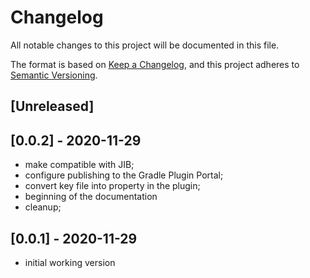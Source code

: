 # Changelog
All notable changes to this project will be documented in this file.

The format is based on [Keep a Changelog](https://keepachangelog.com/en/1.0.0/),
and this project adheres to [Semantic Versioning](https://semver.org/spec/v2.0.0.html).

## [Unreleased]

## [0.0.2] - 2020-11-29
- make compatible with JIB;
- configure publishing to the Gradle Plugin Portal;
- convert key file into property in the plugin;
- beginning of the documentation
- cleanup;

## [0.0.1] - 2020-11-29
- initial working version
